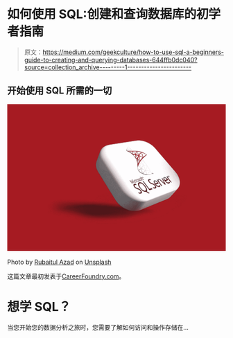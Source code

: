 # 如何使用 SQL:创建和查询数据库的初学者指南

> 原文：<https://medium.com/geekculture/how-to-use-sql-a-beginners-guide-to-creating-and-querying-databases-644ffb0dc040?source=collection_archive---------1----------------------->

## 开始使用 SQL 所需的一切

![](img/7cb58b58d27b5e25c85d356c28260a72.png)

Photo by [Rubaitul Azad](https://unsplash.com/@rubaitulazad?utm_source=medium&utm_medium=referral) on [Unsplash](https://unsplash.com?utm_source=medium&utm_medium=referral)

这篇文章最初发表于[CareerFoundry.com](https://careerfoundry.com/en/blog/data-analytics/how-to-use-sql/)。

# 想学 SQL？

当您开始您的数据分析之旅时，您需要了解如何访问和操作存储在…